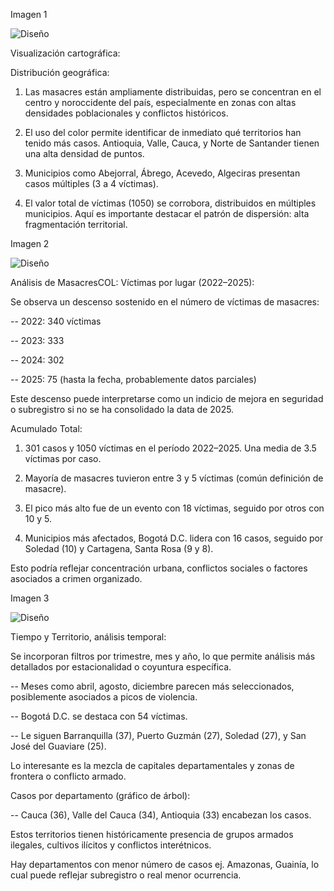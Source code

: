 Imagen 1

![Diseño](Cartografía_MasacresCOL.png) 

Visualización cartográfica:

Distribución geográfica:

1. Las masacres están ampliamente distribuidas, pero se concentran en el centro y noroccidente del país, especialmente en zonas con altas densidades poblacionales y conflictos históricos.

2. El uso del color permite identificar de inmediato qué territorios han tenido más casos. Antioquia, Valle, Cauca, y Norte de Santander tienen una alta densidad de puntos.

3. Municipios como Abejorral, Ábrego, Acevedo, Algeciras presentan casos múltiples (3 a 4 víctimas).

4. El valor total de víctimas (1050) se corrobora, distribuidos en múltiples municipios. Aquí es importante destacar el patrón de dispersión: alta fragmentación territorial.


Imagen 2

![Diseño](AnálisisdeMasacresenColombia.png)

Análisis de MasacresCOL: Víctimas por lugar (2022–2025):

Se observa un descenso sostenido en el número de víctimas de masacres:

 -- 2022: 340 víctimas
 
 -- 2023: 333
 
 -- 2024: 302
 
 -- 2025: 75 (hasta la fecha, probablemente datos parciales)

Este descenso puede interpretarse como un indicio de mejora en seguridad o subregistro si no se ha consolidado la data de 2025.

Acumulado Total:

1. 301 casos y 1050 víctimas en el período 2022–2025. Una media de 3.5 víctimas por caso.

2. Mayoría de masacres tuvieron entre 3 y 5 víctimas (común definición de masacre).

3. El pico más alto fue de un evento con 18 víctimas, seguido por otros con 10 y 5.

4. Municipios más afectados, Bogotá D.C. lidera con 16 casos, seguido por Soledad (10) y Cartagena, Santa Rosa (9 y 8).

Esto podría reflejar concentración urbana, conflictos sociales o factores asociados a crimen organizado.

Imagen 3

![Diseño](TiempoyTerritorio.png)

Tiempo y Territorio, análisis temporal:

Se incorporan filtros por trimestre, mes y año, lo que permite análisis más detallados por estacionalidad o coyuntura específica.

 -- Meses como abril, agosto, diciembre parecen más seleccionados, posiblemente asociados a picos de violencia.
 
 -- Bogotá D.C. se destaca con 54 víctimas.
 
 -- Le siguen Barranquilla (37), Puerto Guzmán (27), Soledad (27), y San José del Guaviare (25).

Lo interesante es la mezcla de capitales departamentales y zonas de frontera o conflicto armado.

Casos por departamento (gráfico de árbol):

 -- Cauca (36), Valle del Cauca (34), Antioquia (33) encabezan los casos.

Estos territorios tienen históricamente presencia de grupos armados ilegales, cultivos ilícitos y conflictos interétnicos.

Hay departamentos con menor número de casos ej. Amazonas, Guainía, lo cual puede reflejar subregistro o real menor ocurrencia.
